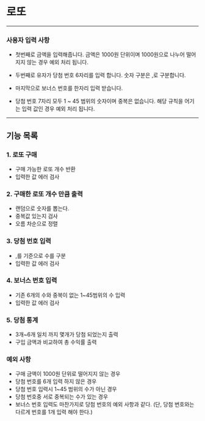 # 로또

---

### 사용자 입력 사항

- 첫번째로 금액을 입력해줍니다. 금액은 1000원 단위이며 1000원으로 나누어 떨어지지 않는 경우 예외 처리 됩니다.


- 두번째로 유자가 당첨 번호 6자리를 입력 합니다. 숫자 구분은 ,로 구분합니다.


- 마지막으로 보너스 번호를 한자리 입력 받습니다.


- 당첨 번호 7자리 모두 1 ~ 45 범위의 숫자이며 중복은 없습니다. 해당 규칙을 어기는 입력 값인 경우 예외 처리 됩니다.

---

## 기능 목록

### 1. 로또 구매
- 구매 가능한 로또 개수 반환
- 입력한 값 에러 검사

### 2. 구매한 로또 개수 만큼 출력
- 랜덤으로 숫자를 뽑는다.
- 중복값 있는지 검사
- 오름 차순으로 정렬

### 3. 당첨 번호 입력
- ,를 기준으로 수를 구분
- 입력한 값 에러 검사

### 4. 보너스 번호 입력
- 기존 6개의 수와 중복이 없는 1~45범위의 수 입력
- 입력한 값 에러 검사

### 5. 당첨 통계
- 3개~6개 일치 까지 몇개가 당첨 되었는지 출력
- 구입 금액과 비교하여 총 수익률 출력


### 예외 사항

- 구매 금액이 1000원 단위로 떨어지지 않는 경우
- 당첨 번호를 6개 입력 하지 않은 경우
- 당첨 번호 입력시 1~45 범위의 수가 아닌 경우
- 당첨 번호중 서로 중복되는 수가 있는 경우
- 보너스 번호 입력도 마찬가지로 당첨 번호의 예외 사항과 같다. (단, 당첨 번호와는 다르게 번호를 1개 입력 해야 한다.) 



